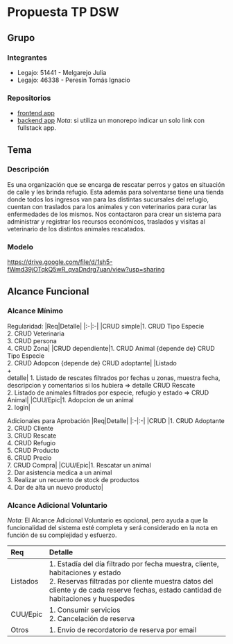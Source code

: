 # Propuesta TP DSW

## Grupo
### Integrantes

* Legajo: 51441 - Melgarejo Julia
* Legajo: 46338 - Peresin Tomás Ignacio

### Repositorios
* [frontend app](http://hyperlinkToGihubOrGitlab)
* [backend app](http://hyperlinkToGihubOrGitlab)
*Nota*: si utiliza un monorepo indicar un solo link con fullstack app.

## Tema
### Descripción
Es una organización que se encarga de rescatar perros y gatos en situación de calle y les brinda refugio. Esta además para solventarse tiene una tienda donde todos los ingresos van para las distintas sucursales del refugio, cuentan con traslados para los animales y con veterinarios para curar las enfermedades de los mismos. Nos contactaron para crear un sistema para administrar y registrar los recursos económicos, traslados y visitas al veterinario de los distintos animales rescatados.


### Modelo
https://drive.google.com/file/d/1sh5-fWmd39jOTqkQ5wR_qvaDndrg7uan/view?usp=sharing

## Alcance Funcional 

### Alcance Mínimo
Regularidad:
|Req|Detalle|
|:-|:-|
|CRUD simple|1. CRUD Tipo Especie<br>2. CRUD Veterinaria<br>3. CRUD persona<br>4. CRUD Zona|
|CRUD dependiente|1. CRUD Animal {depende de} CRUD Tipo Especie<br>2. CRUD Adopcon {depende de} CRUD adoptante|
|Listado<br>+<br>detalle| 1. Listado de rescates filtrados por fechas u zonas, muestra fecha, descripcion y comentarios si los hubiera  => detalle CRUD Rescate<br> 2. Listado de animales filtrados por especie, refugio y estado => CRUD Animal|
|CUU/Epic|1. Adopcion de un animal<br>2. login|


Adicionales para Aprobación
|Req|Detalle|
|:-|:-|
|CRUD |1. CRUD Adoptante<br>2. CRUD Cliente<br>3. CRUD Rescate<br>4. CRUD Refugio<br>5. CRUD Producto<br>6. CRUD Precio<br>7. CRUD Compra|
|CUU/Epic|1. Rescatar un animal<br>2. Dar asistencia medica a un animal<br>3. Realizar un recuento de stock de productos<br>4. Dar de alta un nuevo producto|


### Alcance Adicional Voluntario

*Nota*: El Alcance Adicional Voluntario es opcional, pero ayuda a que la funcionalidad del sistema esté completa y será considerado en la nota en función de su complejidad y esfuerzo.

|Req|Detalle|
|:-|:-|
|Listados |1. Estadía del día filtrado por fecha muestra, cliente, habitaciones y estado <br>2. Reservas filtradas por cliente muestra datos del cliente y de cada reserve fechas, estado cantidad de habitaciones y huespedes|
|CUU/Epic|1. Consumir servicios<br>2. Cancelación de reserva|
|Otros|1. Envío de recordatorio de reserva por email|

